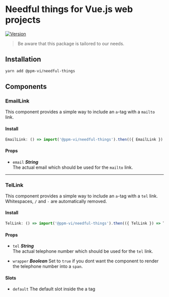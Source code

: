 # Needful things for Vue.js web projects

<p align="left">
    <a href="https://www.npmjs.com/package/@ppm-vi/needful-things"><img src="https://badgen.net/npm/v/@ppm-vi/needful-things" alt="Version"></a>
</p>

> Be aware that this package is tailored to our needs.

## Installation

```bash
yarn add @ppm-vi/needful-things
```

## Components

### EmailLink

This component provides a simple way to include an `a`-tag with a `mailto` link.

#### Install

```js
EmailLink: () => import('@ppm-vi/needful-things').then(({ EmailLink }) => EmailLink)
```

#### Props

- `email` ***String***  
The actual email which should be used for the `mailto` link.

---

### TelLink

This component provides a simple way to include an `a`-tag with a `tel` link. Whitespaces, `/` and `-` are automatically removed.

#### Install

```js
TelLink: () => import('@ppm-vi/needful-things').then(({ TelLink }) => TelLink)
```

#### Props

- `tel` ***String***  
The actual telephone number which should be used for the `tel` link.

- `wrapper` ***Boolean***
Set to `true` if you dont want the component to render the telephone number into a `span`.

#### Slots

- `default` The default slot inside the a tag
